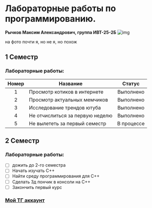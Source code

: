 # Лабораторные работы по программированию.

**Рычков Максим Александрович, группа ИВТ-25-2Б**
![img](https://i.pinimg.com/736x/86/60/eb/8660eb2acc07bf8cdfac5a625e7fb72e.jpg)

на фото почти я, но не я, но похож



## 1 Семестр

### Лабораторные работы:

|Номер|Название|Статус|
|:---:|--------|:------:|
|1|Просмотр котиков в интернете|Выполнено|
|2|Просмотр актуальных мемчиков|Выполнено|
|3|Исследование трендов ютуба|Выполнено|
|4|Не отчислиться за первую неделю|Выполнено|
|5|Не вылететь за первый семестр|В процессе|




## 2 Семестр 

### Лабораторные работы:

- [ ] дожить до 2-го семестра
- [ ] Начать изучать C++
- [ ] Найти среду программирования для C++
- [ ] Сделать 3д пончик в консоли на C++
- [ ] Закончить первый курс

### [Мой ТГ аккаунт](t.me/@Just_ZeLdRiS "Жмяк")

